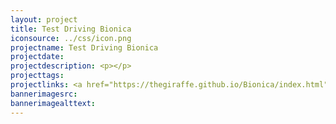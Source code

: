 ```yaml
---
layout: project
title: Test Driving Bionica
iconsource: ../css/icon.png
projectname: Test Driving Bionica
projectdate:
projectdescription: <p></p>
projecttags:
projectlinks: <a href="https://thegiraffe.github.io/Bionica/index.html">Bionica Website</a>
bannerimagesrc:
bannerimagealttext:
---
```


